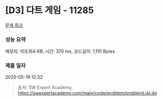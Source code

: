 # [D3] 다트 게임 - 11285 

[문제 링크](https://swexpertacademy.com/main/code/problem/problemDetail.do?contestProbId=AXZuaLsqz9wDFAST) 

### 성능 요약

메모리: 103,164 KB, 시간: 370 ms, 코드길이: 1,110 Bytes

### 제출 일자

2025-05-19 12:32



> 출처: SW Expert Academy, https://swexpertacademy.com/main/code/problem/problemList.do